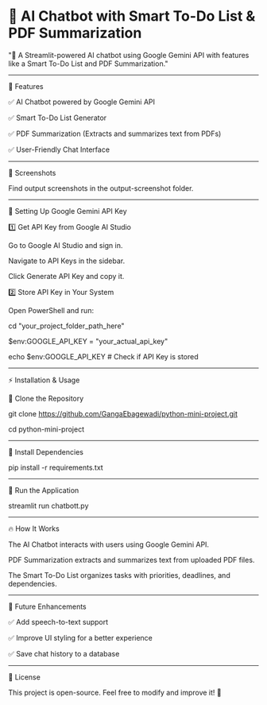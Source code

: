 <h1>🤖 AI Chatbot with Smart To-Do List & PDF Summarization</h1>

"🚀 A Streamlit-powered AI chatbot using Google Gemini API with features like a Smart To-Do List and PDF Summarization."
____________________________________________________________________________________________________________________________________________________________________
📌 Features

✅ AI Chatbot powered by Google Gemini API

✅ Smart To-Do List Generator

✅ PDF Summarization (Extracts and summarizes text from PDFs)

✅ User-Friendly Chat Interface
____________________________________________________________________________________________________________________________________________________________________
📸 Screenshots

Find output screenshots in the output-screenshot folder.
____________________________________________________________________________________________________________________________________________________________________
🔑 Setting Up Google Gemini API Key

1️⃣ Get API Key from Google AI Studio

Go to Google AI Studio and sign in.

Navigate to API Keys in the sidebar.

Click Generate API Key and copy it.

2️⃣ Store API Key in Your System

Open PowerShell and run:

cd "your_project_folder_path_here"

$env:GOOGLE_API_KEY = "your_actual_api_key"

echo $env:GOOGLE_API_KEY   # Check if API Key is stored
____________________________________________________________________________________________________________________________________________________________________
⚡ Installation & Usage

🔹 Clone the Repository

git clone https://github.com/GangaEbagewadi/python-mini-project.git

cd python-mini-project
____________________________________________________________________________________________________________________________________________________________________
🔹 Install Dependencies

pip install -r requirements.txt
______________________________________________________________________________________________________________________________________________________________
🔹 Run the Application

streamlit run chatbott.py
____________________________________________________________________________________________________________________________________________________________________
🔥 How It Works

The AI Chatbot interacts with users using Google Gemini API.

PDF Summarization extracts and summarizes text from uploaded PDF files.

The Smart To-Do List organizes tasks with priorities, deadlines, and dependencies.
____________________________________________________________________________________________________________________________________________________________________
🚀 Future Enhancements

✅ Add speech-to-text support

✅ Improve UI styling for a better experience

✅ Save chat history to a database
____________________________________________________________________________________________________________________________________________________________________
📜 License

This project is open-source. Feel free to modify and improve it! 🎉
